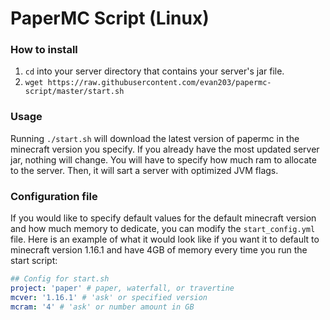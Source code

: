 # PaperMC Script (Linux)  
### How to install  
1. `cd` into your server directory that contains your server's jar file.  
2. `wget https://raw.githubusercontent.com/evan203/papermc-script/master/start.sh` 

### Usage  
Running `./start.sh` will download the latest version of papermc in the minecraft version you specify. If you already 
have the most updated server jar, nothing will change. You will have to specify how much ram to allocate to the server. 
Then, it will sart a server with optimized JVM flags.  

### Configuration file
If you would like to specify default values for the default minecraft version and how much memory to dedicate, you can modify the
`start_config.yml` file. Here is an example of what it would look like if you want it to default to minecraft version 1.16.1
and have 4GB of memory every time you run the start script:
```yaml
## Config for start.sh
project: 'paper' # paper, waterfall, or travertine
mcver: '1.16.1' # 'ask' or specified version
mcram: '4' # 'ask' or number amount in GB
```
